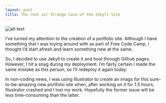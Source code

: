 ```yaml
---
layout: post
title: The (not so) Strange Case of the Jekyll Site
---
```


![alt text](https://https://upload.wikimedia.org/wikipedia/commons/thumb/7/78/Dr_Jekyll_and_Mr_Hyde_poster_edit2.jpg/1024px-Dr_Jekyll_and_Mr_Hyde_poster_edit2.jpg "Dr Jekyll and Mr Hyde poster")

I’ve turned my attention to the creation of a portfolio site. Although I have something that I was toying around with as part of Free Code Camp, I thought I’d start afresh and learn something new at the same.

So, I decided to use Jekyll to create it and host through Github pages. However, I hit a snag during my deployment. I’m fairly certain I made the same mistake as this person, so I’ll redeploy it again today.

In non-coding news, I was using Illustrator to create an imags for this sure-to-be-amazing new portfolio site when, after working on it for 1.5 hours, Illustrator crashed and I lost my work. Hopefully the former issue will be less time-consuming than the latter.
